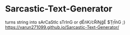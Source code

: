 # Sarcastic-Text-Generator
turns string into sArCaStIc sTrInG or ḍĔńK/ċŘíŊĝË $ṬṛÏṅG ;)
https://varun271099.github.io/Sarcastic-Text-Generator/
